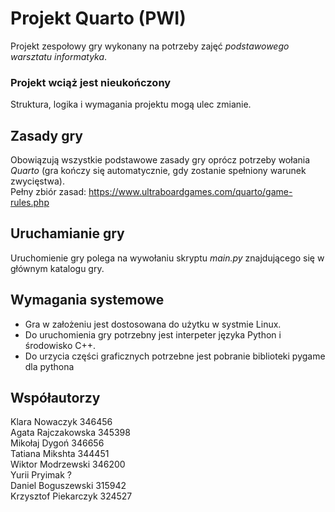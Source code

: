 # Projekt Quarto (PWI)
Projekt zespołowy gry wykonany na potrzeby zajęć *podstawowego warsztatu informatyka*.

### Projekt wciąż jest nieukończony
Struktura, logika i wymagania projektu mogą ulec zmianie.

## Zasady gry
Obowiązują wszystkie podstawowe zasady gry oprócz potrzeby wołania *Quarto*
(gra kończy się automatycznie, gdy zostanie spełniony warunek zwycięstwa). \
Pełny zbiór zasad:
https://www.ultraboardgames.com/quarto/game-rules.php

## Uruchamianie gry
Uruchomienie gry polega na wywołaniu skryptu *main.py* znajdującego się w głównym katalogu gry.

## Wymagania systemowe
- Gra w założeniu jest dostosowana do użytku w systmie Linux.
- Do uruchomienia gry potrzebny jest interpeter języka Python i środowisko C++.
- Do urzycia części graficznych potrzebne jest pobranie biblioteki pygame dla pythona

## Współautorzy
Klara Nowaczyk 346456 \
Agata Rajczakowska 345398 \
Mikołaj Dygoń 346656 \
Tatiana Mikshta 344451 \
Wiktor Modrzewski 346200 \
Yurii Pryimak ? \
Daniel Boguszewski 315942 \
Krzysztof Piekarczyk 324527
